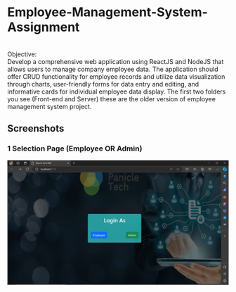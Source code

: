 # Employee-Management-System-Assignment 
<br>
Objective:
<br>
Develop a comprehensive web application using ReactJS and NodeJS that allows users to manage company employee data. The application should offer CRUD functionality for employee records and utilize data visualization through charts, user-friendly forms for data entry and editing, and informative cards for individual employee data display.
The first two folders you see (Front-end and Server) these are the older version of employee management system project.


## Screenshots <br>
### 1 Selection Page (Employee OR Admin)
![screenshot](1.png)